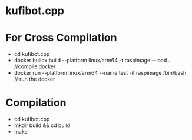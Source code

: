 # kufibot.cpp

# For Cross Compilation
* cd kufibot.cpp
* docker buildx build --platform linux/arm64 -t raspimage --load .  //compile docker
* docker run --platform linux/arm64 --name test -it raspimage /bin/bash // run the docker

# Compilation
* cd kufibot.cpp
* mkdir build && cd build
* make

  

